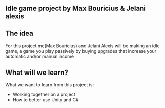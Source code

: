## Idle game project by Max Bouricius & Jelani alexis

## The idea

For this project me(Max Bouricius) and Jelani Alexis will be making an idle game, 
a game you play passively by buying upgrades that increase your automatic and/or manual income


## What will we learn?

What we want to learn from this project is:
* Working together on a project
* How to better use Unity and C#
